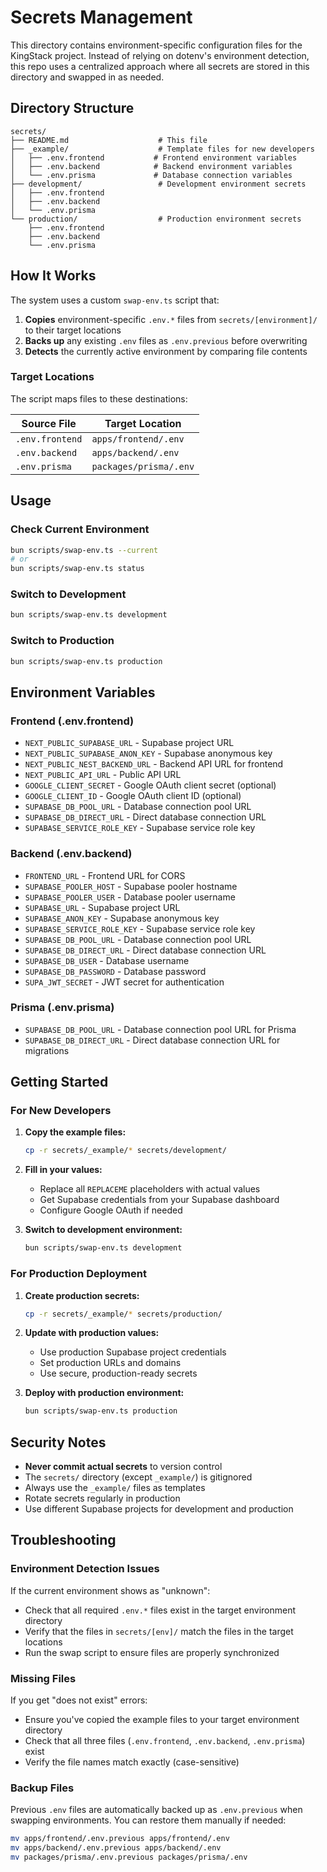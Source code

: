 # Secrets Management

This directory contains environment-specific configuration files for the KingStack project. Instead of relying on dotenv's environment detection, this repo uses a centralized approach where all secrets are stored in this directory and swapped in as needed.

## Directory Structure

```
secrets/
├── README.md                    # This file
├── _example/                    # Template files for new developers
│   ├── .env.frontend           # Frontend environment variables
│   ├── .env.backend            # Backend environment variables
│   └── .env.prisma             # Database connection variables
├── development/                 # Development environment secrets
│   ├── .env.frontend
│   ├── .env.backend
│   └── .env.prisma
└── production/                  # Production environment secrets
    ├── .env.frontend
    ├── .env.backend
    └── .env.prisma
```

## How It Works

The system uses a custom `swap-env.ts` script that:

1. **Copies** environment-specific `.env.*` files from `secrets/[environment]/` to their target locations
2. **Backs up** any existing `.env` files as `.env.previous` before overwriting
3. **Detects** the currently active environment by comparing file contents

### Target Locations

The script maps files to these destinations:

| Source File | Target Location |
|-------------|----------------|
| `.env.frontend` | `apps/frontend/.env` |
| `.env.backend` | `apps/backend/.env` |
| `.env.prisma` | `packages/prisma/.env` |

## Usage

### Check Current Environment
```bash
bun scripts/swap-env.ts --current
# or
bun scripts/swap-env.ts status
```

### Switch to Development
```bash
bun scripts/swap-env.ts development
```

### Switch to Production
```bash
bun scripts/swap-env.ts production
```

## Environment Variables

### Frontend (.env.frontend)
- `NEXT_PUBLIC_SUPABASE_URL` - Supabase project URL
- `NEXT_PUBLIC_SUPABASE_ANON_KEY` - Supabase anonymous key
- `NEXT_PUBLIC_NEST_BACKEND_URL` - Backend API URL for frontend
- `NEXT_PUBLIC_API_URL` - Public API URL
- `GOOGLE_CLIENT_SECRET` - Google OAuth client secret (optional)
- `GOOGLE_CLIENT_ID` - Google OAuth client ID (optional)
- `SUPABASE_DB_POOL_URL` - Database connection pool URL
- `SUPABASE_DB_DIRECT_URL` - Direct database connection URL
- `SUPABASE_SERVICE_ROLE_KEY` - Supabase service role key

### Backend (.env.backend)
- `FRONTEND_URL` - Frontend URL for CORS
- `SUPABASE_POOLER_HOST` - Supabase pooler hostname
- `SUPABASE_POOLER_USER` - Database pooler username
- `SUPABASE_URL` - Supabase project URL
- `SUPABASE_ANON_KEY` - Supabase anonymous key
- `SUPABASE_SERVICE_ROLE_KEY` - Supabase service role key
- `SUPABASE_DB_POOL_URL` - Database connection pool URL
- `SUPABASE_DB_DIRECT_URL` - Direct database connection URL
- `SUPABASE_DB_USER` - Database username
- `SUPABASE_DB_PASSWORD` - Database password
- `SUPA_JWT_SECRET` - JWT secret for authentication

### Prisma (.env.prisma)
- `SUPABASE_DB_POOL_URL` - Database connection pool URL for Prisma
- `SUPABASE_DB_DIRECT_URL` - Direct database connection URL for migrations

## Getting Started

### For New Developers

1. **Copy the example files:**
   ```bash
   cp -r secrets/_example/* secrets/development/
   ```

2. **Fill in your values:**
   - Replace all `REPLACEME` placeholders with actual values
   - Get Supabase credentials from your Supabase dashboard
   - Configure Google OAuth if needed

3. **Switch to development environment:**
   ```bash
   bun scripts/swap-env.ts development
   ```

### For Production Deployment

1. **Create production secrets:**
   ```bash
   cp -r secrets/_example/* secrets/production/
   ```

2. **Update with production values:**
   - Use production Supabase project credentials
   - Set production URLs and domains
   - Use secure, production-ready secrets

3. **Deploy with production environment:**
   ```bash
   bun scripts/swap-env.ts production
   ```

## Security Notes

- **Never commit actual secrets** to version control
- The `secrets/` directory (except `_example/`) is gitignored
- Always use the `_example/` files as templates
- Rotate secrets regularly in production
- Use different Supabase projects for development and production

## Troubleshooting

### Environment Detection Issues
If the current environment shows as "unknown":
- Check that all required `.env.*` files exist in the target environment directory
- Verify that the files in `secrets/[env]/` match the files in the target locations
- Run the swap script to ensure files are properly synchronized

### Missing Files
If you get "does not exist" errors:
- Ensure you've copied the example files to your target environment directory
- Check that all three files (`.env.frontend`, `.env.backend`, `.env.prisma`) exist
- Verify the file names match exactly (case-sensitive)

### Backup Files
Previous `.env` files are automatically backed up as `.env.previous` when swapping environments. You can restore them manually if needed:
```bash
mv apps/frontend/.env.previous apps/frontend/.env
mv apps/backend/.env.previous apps/backend/.env
mv packages/prisma/.env.previous packages/prisma/.env
```
